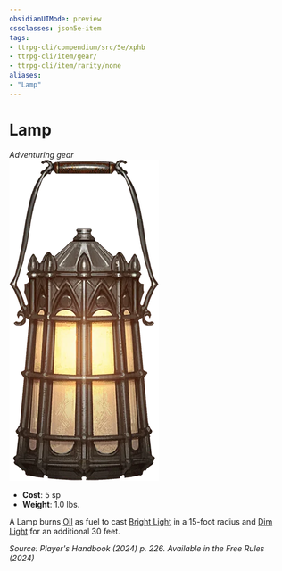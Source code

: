 ```yaml
---
obsidianUIMode: preview
cssclasses: json5e-item
tags:
- ttrpg-cli/compendium/src/5e/xphb
- ttrpg-cli/item/gear/
- ttrpg-cli/item/rarity/none
aliases: 
- "Lamp"
---
```

# Lamp
*Adventuring gear*  
![](3-Mechanics/CLI/items/img/lamp.webp#right)

- **Cost**: 5 sp
- **Weight**: 1.0 lbs.

A Lamp burns [Oil](3-Mechanics/CLI/items/oil-xphb.md) as fuel to cast [Bright Light](3-Mechanics/CLI/rules/variant-rules/bright-light-xphb.md) in a 15-foot radius and [Dim Light](3-Mechanics/CLI/rules/variant-rules/dim-light-xphb.md) for an additional 30 feet.

*Source: Player's Handbook (2024) p. 226. Available in the Free Rules (2024)*